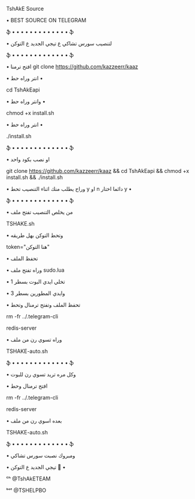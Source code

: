 TshAkE Source

• BEST SOURCE ON TELEGRAM

ֆ • • • • • • • • • • • • • ֆ

• لتنصيب سورس تشاكي ع تيجي الجديد ع التوكن

ֆ • • • • • • • • • • • • • ֆ

• افتح ترمنا 
git clone https://github.com/kazzeerr/kaaz

• انتر وراه حط •

cd TshAkEapi

• وانتر وراه حط •

chmod +x install.sh

• انتر وراه حط •

./install.sh

ֆ • • • • • • • • • • • • • ֆ

• او نصب بكود واحد

git clone https://github.com/kazzeerr/kaaz && cd TshAkEapi && chmod +x install.sh && ./install.sh

• وراح يطلب منك اثناء التنصيب تحط y او n دائما اختار y •

ֆ • • • • • • • • • • • • • ֆ

• من يخلص التنصيب تفتح ملف

TSHAKE.sh

• وتحط التوكن بهل طريقه

token="هنا التوكن"

• تحفظ الملف

• وراه تفتح ملف sudo.lua

• تخلي ايدي البوت بسطر 1

• وايدي المطورين بسطر 3

• تحفظ الملف وتفتح ترمنال وتحط

rm -fr ../.telegram-cli

redis-server

• وراه تسوي رن من ملف

TSHAKE-auto.sh

ֆ • • • • • • • • • • • • • ֆ

• وكل مره تريد تسوي رن للبوت

• افتح ترمنال وحط

rm -fr ../.telegram-cli

redis-server

• بعده اسوي رن من ملف

TSHAKE-auto.sh

ֆ • • • • • • • • • • • • • ֆ

• ومبروك نصبت سورس تشاكي

• تيجي الجديد ع التوكن 💛 •

ᶜʰ @TshAkETEAM

ᵇᵒᵗ @TSHELPBO
